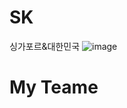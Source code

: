 # SK
싱가포르&amp;대한민국
![image](https://github.com/minseok06/SK/assets/121544294/a42ac16e-ab24-42e8-96ed-ef81efb8c253)
# My Teame
